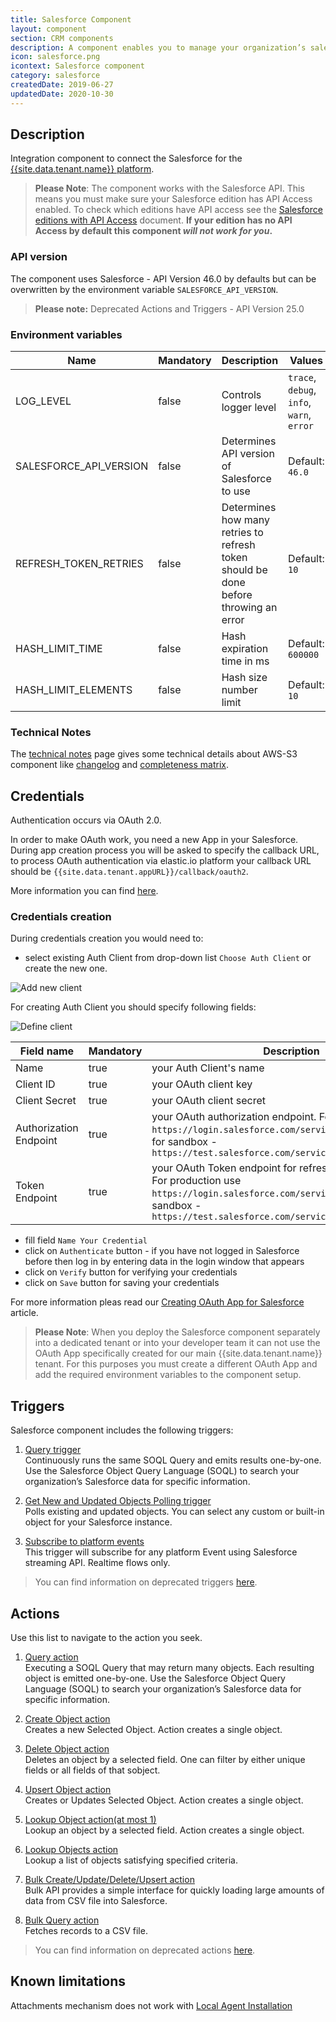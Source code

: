 ```yaml
---
title: Salesforce Component
layout: component
section: CRM components
description: A component enables you to manage your organization’s sales, marketing and customer support assets, far beyond email addresses and phone numbers.
icon: salesforce.png
icontext: Salesforce component
category: salesforce
createdDate: 2019-06-27
updatedDate: 2020-10-30
---
```


## Description

Integration component to connect the Salesforce for the [{{site.data.tenant.name}} platform](http://www.{{site.data.tenant.name}}).

> **Please Note**: The component works with the Salesforce API. This means you must
> make sure your Salesforce edition has API Access enabled. To check which editions
> have API access see the [Salesforce editions with API Access](https://help.salesforce.com/articleView?id=000326486&type=1&mode=1) document.
> **If your edition has no API Access by default this component _will not work for you_.**

### API version

The component uses Salesforce - API Version 46.0 by defaults but can be overwritten by the environment variable `SALESFORCE_API_VERSION`.

>**Please note:** Deprecated Actions and Triggers - API Version 25.0

### Environment variables

|Name|Mandatory|Description|Values|
|----|---------|-----------|------|
|LOG_LEVEL| false | Controls logger level | `trace`, `debug`, `info`, `warn`, `error` |
|SALESFORCE_API_VERSION| false | Determines API version of Salesforce to use | Default: `46.0` |
|REFRESH_TOKEN_RETRIES| false | Determines how many retries to refresh token should be done before throwing an error | Default: `10` |
|HASH_LIMIT_TIME| false | Hash expiration time in ms  | Default: `600000` |
|HASH_LIMIT_ELEMENTS| false | Hash size number limit  | Default: `10` |

### Technical Notes

The [technical notes](technical-notes) page gives some technical details about AWS-S3 component like [changelog](/components/salesforce/technical-notes#changelog) and [completeness matrix](/components/salesforce/technical-notes#completeness-matrix).

## Credentials

Authentication occurs via OAuth 2.0.

In order to make OAuth work, you need a new App in your Salesforce. During app creation process you will be asked to specify
the callback URL, to process OAuth authentication via elastic.io platform your callback URL should be `{{site.data.tenant.appURL}}/callback/oauth2`.

More information you can find [here](https://help.salesforce.com/apex/HTViewHelpDoc?id=connected_app_create.htm).

### Credentials creation

During credentials creation you would need to:

- select existing Auth Client from drop-down list ``Choose Auth Client`` or create the new one.

![Add new client](img/add-new-client.png)

For creating Auth Client you should specify following fields:

![Define client](img/define-client.png)

|Field name|Mandatory|Description|
|----|---------|-----------|
|Name| true | your Auth Client's name |
|Client ID| true | your OAuth client key |
|Client Secret| true | your OAuth client secret |
|Authorization Endpoint| true | your OAuth authorization endpoint. For production use `https://login.salesforce.com/services/oauth2/authorize`, for sandbox - `https://test.salesforce.com/services/oauth2/authorize`|
|Token Endpoint| true | your OAuth Token endpoint for refreshing access token. For production use `https://login.salesforce.com/services/oauth2/token`, for sandbox - `https://test.salesforce.com/services/oauth2/token`|

- fill field ``Name Your Credential``
- click on ``Authenticate`` button - if you have not logged in Salesforce before then log in by entering data in the login window that appears
- click on ``Verify`` button for verifying your credentials
- click on ``Save`` button for saving your credentials

For more information pleas read our [Creating OAuth App for Salesforce](creating-oauth-app-for-salesforce) article.

> **Please Note**: When you deploy the Salesforce component separately into a dedicated tenant or
> into your developer team it can not use the OAuth App specifically created for
> our main {{site.data.tenant.name}} tenant. For this purposes you must create a
> different OAuth App and add the required environment variables to the component setup.

## Triggers

Salesforce component includes the following triggers:

  1. [Query trigger](/components/salesforce/triggers#query-trigger)                                                                          
Continuously runs the same SOQL Query and emits results one-by-one. Use the Salesforce Object Query Language (SOQL) to search your organization’s Salesforce data for specific information.

  2. [Get New and Updated Objects Polling trigger](/components/salesforce/triggers#get-new-and-updated-objects-polling-trigger)                                                                          
Polls existing and updated objects. You can select any custom or built-in object for your Salesforce instance.

  3. [Subscribe to platform events](/components/salesforce/triggers#subscribe-to-platform-events-trigger)                                                                          
This trigger will subscribe for any platform Event using Salesforce streaming API. Realtime flows only.

> You can find information on deprecated triggers [here](deprecated-functions#deprecated-actions).

## Actions

Use this list to navigate to the action you seek.

  1. [Query action](/components/salesforce/actions#query-action)                
  Executing a SOQL Query that may return many objects. Each resulting object is emitted one-by-one. Use the Salesforce Object Query Language (SOQL) to search your organization’s Salesforce data for specific information.

  2. [Create Object action](/components/salesforce/actions#create-object-action)  
  Creates a new Selected Object. Action creates a single object.

  3. [Delete Object action](/components/salesforce/actions#delete-object-action-at-most-1)                                                                              
  Deletes an object by a selected field. One can filter by either unique fields or all fields of that sobject.

  4. [Upsert Object action](/components/salesforce/actions#upsert-object-action)                                                                      
  Creates or Updates Selected Object. Action creates a single object.

  5. [Lookup Object action(at most 1)](/components/salesforce/actions#lookup-object-action-at-most-1)                                                                               
  Lookup an object by a selected field. Action creates a single object.

  6. [Lookup Objects action](/components/salesforce/actions#lookup-objects-action)                                                                    
  Lookup a list of objects satisfying specified criteria.

  7. [Bulk Create/Update/Delete/Upsert action](/components/salesforce/actions#bulk-createupdatedeleteupsert-action)                                                         
  Bulk API provides a simple interface for quickly loading large amounts of data from CSV file into Salesforce.

  8. [Bulk Query action](/components/salesforce/actions#bulk-query-action)        
  Fetches records to a CSV file.

> You can find information on deprecated actions [here](deprecated-functions#deprecated-triggers).

## Known limitations

Attachments mechanism does not work with [Local Agent Installation](/getting-started/local-agent)
